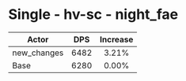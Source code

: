 # Single - hv-sc - night_fae
| Actor | DPS | Increase |
|---|:---:|:---:|
|new_changes|6482|3.21%|
|Base|6280|0.00%|
